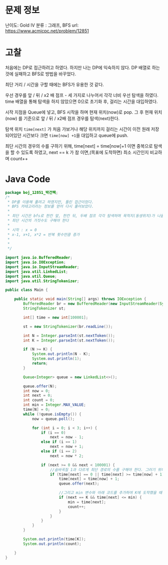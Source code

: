 # 문제 정보
난이도: Gold IV
분류 : 그래프, BFS
url: https://www.acmicpc.net/problem/12851

# 고찰
처음에는 DP로 접근하려고 하였다.
하지만 나는 DP에 익숙하지 않다. DP 배열로 하는 것에 실패하고 BFS로 방법을 바꾸었다.

최단 거리 / 시간을 구할 때에는 BFS가 유용한 것 같다.

우선 경우를 앞 / 뒤 / x2 배 점프 - 세 가지로 나누어서 각각 너비 우선 탐색을 하였다.
time 배열을 통해 탐색을 하지 않았으면 0으로 초기화 후, 걸리는 시간을 대입하였다.

시작 지점을 Queue에 넣고, BFS 시작을 하며 현재 위치(now)로 pop.
그 후 현재 위치(now) 를 기준으로 앞 / 뒤 / x2배 점프 경우를 탐색(next)한다.

탐색 위치 `time[next]` 가 처음 가보거나 해당 위치까지 걸리는 시간이 이전 원래 저장되어있던 시간보다 크면
`time[now] +1`을 대입하고 queue에 push.

최단 시간의 경우의 수를 구하기 위해, time[next] = time[now]+1 이면 중복으로 탐색을 할 수 있도록 하였고,
next == k 가 참 이면,(목표에 도착하면) 최소 시간인지 비교하며 count++


# Java Code
```java
package boj_12851_박건택;
/*
 * DP를 이용해 풀려고 하였지만, 틀린 접근이었다.
 * BFS 카테고리라는 정보를 얻어 다시 풀어보았다.
 * 
 * 최단 시간은 bfs로 한칸 앞, 한칸 뒤, 두배 점프 각각 탐색하며 목적지(동생위치)가 나올때 까지 탐색
 * 최단 시간의 가짓수도 구해야 한다
 * 
 * 시작 : x = 0
 * x-1, x+1, x*2 = 반복 횟수만큼 증가
 * 
 * 
 */

import java.io.BufferedReader;
import java.io.IOException;
import java.io.InputStreamReader;
import java.util.LinkedList;
import java.util.Queue;
import java.util.StringTokenizer;

public class Main {

	public static void main(String[] args) throws IOException {
		BufferedReader br = new BufferedReader(new InputStreamReader(System.in));
		StringTokenizer st;

		int[] time = new int[100001];

		st = new StringTokenizer(br.readLine());

		int N = Integer.parseInt(st.nextToken());
		int K = Integer.parseInt(st.nextToken());

		if (N >= K) {
			System.out.println(N - K);
			System.out.println(1);
			return;
		}

		Queue<Integer> queue = new LinkedList<>();

		queue.offer(N);
		int now = 0;
		int next = 0;
		int count = 0;
		int min = Integer.MAX_VALUE;
		time[N] = 0;
		while (!queue.isEmpty()) {
			now = queue.poll();

			for (int i = 0; i < 3; i++) {
				if (i == 0)
					next = now - 1;
				else if (i == 1)
					next = now + 1;
				else if (i == 2)
					next = now * 2;

				if (next >= 0 && next < 100001) {
					//숨바꼭질 1과 다르게 최단 경로의 수를 구해야 한다. 그러기 위해서 time[next]가 time[now]+1 과 같은 경우에도 탐색하기 위해 등호를 붙인다.
					if (time[next] == 0 || time[next] >= time[now] + 1) {
						time[next] = time[now] + 1;
						queue.offer(next);

						//그리고 min 변수와 아래 코드를 추가하여 K에 도착했을 때 min 값을 업데이트하며 최소 시간이면 count ++
						if (next == K && time[next] <= min) {
							min = time[next];
							count++;
						}
					}
				}
			}
		}

		System.out.println(time[K]);
		System.out.println(count);

	}
}


```